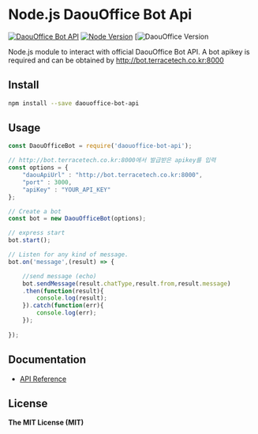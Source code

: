 

# Node.js DaouOffice Bot Api
[![DaouOffice Bot API](https://img.shields.io/badge/DaouOffice%20Bot%20API-v.0.1.1-00aced.svg)](https://github.com/DAOUBOT/daouoffice-bot-api/blob/master/docs/api.md)
[![Node Version](https://img.shields.io/node/v/passport.svg)](https://nodejs.org/en/)
[![DaouOffice Version](https://img.shields.io/badge/DaouOffice(Custom)-%3E%3D%202.5.4.0-orange.svg)

Node.js module to interact with official DaouOffice Bot API. 
A bot apikey is required and can be obtained by http://bot.terracetech.co.kr:8000

## Install

```bash
npm install --save daouoffice-bot-api
```

## Usage

```js
const DaouOfficeBot = require('daouoffice-bot-api');

// http://bot.terracetech.co.kr:8000에서 발급받은 apikey를 입력
const options = {
	"daouApiUrl" : "http://bot.terracetech.co.kr:8000",
	"port" : 3000,
	"apiKey" : "YOUR_API_KEY"
};

// Create a bot
const bot = new DaouOfficeBot(options);

// express start
bot.start();

// Listen for any kind of message.
bot.on('message',(result) => {

	//send message (echo)
	bot.sendMessage(result.chatType,result.from,result.message)
	.then(function(result){
		console.log(result);
	}).catch(function(err){
		console.log(err);
	});
	
});
```

## Documentation

* [API Reference](https://github.com/DAOUBOT/daouoffice-bot-api/blob/master/docs/api.md)

## License

**The MIT License (MIT)**
